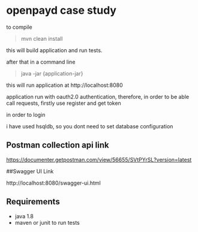 # openpayd case study

to compile
> mvn clean install

this will build application and run tests.

after that in a command line

> java -jar {application-jar}

this will run application at http://localhost:8080

application run with oauth2.0 authentication, therefore, in order to be able call requests, firstly use register and get token

in order to login


i have used hsqldb, so you dont need to set database configuration

## Postman collection api link

https://documenter.getpostman.com/view/56655/SVtPYrSL?version=latest

##Swagger UI Link

http://localhost:8080/swagger-ui.html


## Requirements
- java 1.8
- maven or junit to run tests
